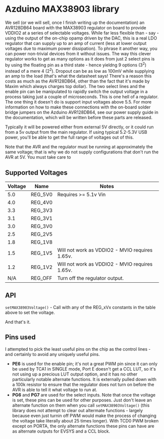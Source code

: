 # Azduino MAX38903 library

We sell (or we will sell, once I finish writing up the documentation) an AVR128DB64 board with the MAX38903 regulator on board to provide VDDIO2 at a series of selectable voltages. While far less flexible than - say - using the output of the on-chip opamp driven by the DAC, this is a real LDO regulator that can supply up to an amp of current (less at lower output voltages due to maximum power dissipation). To phrase it another way, you can power non-trivial devices from it without issues. The way this clever regulator works to get as many options as it does from just 2 select pins is by using the floating pin as a third state - hence yieldng 9 options (3<sup>2</sup>) instead of a mere 4 (2<sup>2</sup>). Dropout can be as low as 100mV while supplying an amp to the load (that's what the datasheet says! There's a reason this costs as much as the AVR128DB64, other than the fact that it's made by Maxim which always charges top dollar). The two select lines and the enable pin can be manipulated to rapidly switch the output voltage in a process taking just a couple of microseconds. This is one hell of a regulator. The one thing it doesn't do is support input voltages above 5.5. For more information on how to make these connections with the on-board solder bridge jumpers on the Azduino AVR128DB64, see our power supply guide in the documentation, which will be written before these parts are released.

Typically it will be powered either from external 5V directly, or it could run from a 5v output from the main regulator. If using typical 5.2-5.3V USB power, you'll be able to get the full range of voltages out of this.

Note that the AVR and the regulator must be running at approximately the same voltage; that is why we do not supply configurations that don't run the AVR at 5V. You must take care to

## Supported Voltages
| Voltage | Name    | Notes                                          |
|---------|---------|------------------------------------------------|
| 5.0     | REG_5V0 | Requires >= 5.1v Vin                           |
| 4.0     | REG_4V0 |                                                |
| 3.3     | REG_3V3 |                                                |
| 3.1     | REG_3V1 |                                                |
| 3.0     | REG_3V0 |                                                |
| 2.5     | REG_2V5 |                                                |
| 1.8     | REG_1V8 |                                                |
| 1.5     | REG_1V5 | Will not work as VDDIO2 - MVIO requires 1.65v. |
| 1.2     | REG_1V2 | Will not work as VDDIO2 - MVIO requires 1.65v. |
| N/A     | REG_OFF | Turn off the regulator output.                 |

## API
`setMAX38903Voltage()` - Call with any of the REG_xVx constants in the table above to set the voltage.

And that's it.

## Pins used
I attempted to pick the least useful pins on the chip as the control lines - and certainly to avoid any uniquely useful pins.
* **PE6** is used for the enable pin; it's not a great PWM pin since it can only be used by TCA1 in SINGLE mode, Port E doesn't get a CCL LUT, so it's not using up a precious LUT output option, and it has no other particularly notable alternate functions. It is externally pulled down with a 100k resistor to ensure that the regulator does not turn on before the AVR is able to tell it what voltage to run at.
* **PG6** and **PG7** are used for the select inputs. Note that once the voltage is set, these pins can be used for other purposes. Just don't leave an alternate function on them when you call `setMAX38903Voltage()` (this library does not attempt to clear out altermate functions - largely because even just turnin off PWM would make the process of changing the voltage take literally about 25 times longer). With TCD0 PWM broken except on PORTA, the only alternate functions these pins can have are as alternate outputs for EVSYS and a CCL block.
